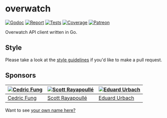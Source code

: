 # overwatch

[![Godoc][godoc-image]][godoc-url]
[![Report][report-image]][report-url]
[![Tests][tests-image]][tests-url]
[![Coverage][coverage-image]][coverage-url]
[![Patreon][patreon-image]][patreon-url]

Overwatch API client written in Go.

## Style

Please take a look at the [style guidelines](https://github.com/akyoto/quality/blob/master/STYLE.md) if you'd like to make a pull request.

## Sponsors

| [![Cedric Fung](https://avatars3.githubusercontent.com/u/2269238?s=70&v=4)](https://github.com/cedricfung) | [![Scott Rayapoullé](https://avatars3.githubusercontent.com/u/11772084?s=70&v=4)](https://github.com/soulcramer) | [![Eduard Urbach](https://avatars3.githubusercontent.com/u/438936?s=70&v=4)](https://twitter.com/eduardurbach) |
| --- | --- | --- |
| [Cedric Fung](https://github.com/cedricfung) | [Scott Rayapoullé](https://github.com/soulcramer) | [Eduard Urbach](https://eduardurbach.com) |

Want to see [your own name here?](https://www.patreon.com/eduardurbach)

[godoc-image]: https://godoc.org/github.com/animenotifier/overwatch?status.svg
[godoc-url]: https://godoc.org/github.com/animenotifier/overwatch
[report-image]: https://goreportcard.com/badge/github.com/animenotifier/overwatch
[report-url]: https://goreportcard.com/report/github.com/animenotifier/overwatch
[tests-image]: https://cloud.drone.io/api/badges/animenotifier/overwatch/status.svg
[tests-url]: https://cloud.drone.io/animenotifier/overwatch
[coverage-image]: https://codecov.io/gh/animenotifier/overwatch/graph/badge.svg
[coverage-url]: https://codecov.io/gh/animenotifier/overwatch
[patreon-image]: https://img.shields.io/badge/patreon-donate-green.svg
[patreon-url]: https://www.patreon.com/eduardurbach
